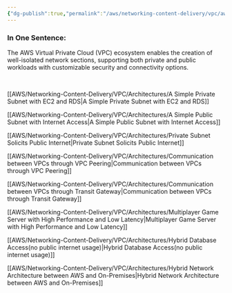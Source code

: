 ```yaml
---
{"dg-publish":true,"permalink":"/aws/networking-content-delivery/vpc/aws-vpc-ecosystem-and-use-cases/"}
---
```



### In One Sentence:
The AWS Virtual Private Cloud (VPC) ecosystem enables the creation of well-isolated network sections, supporting both private and public workloads with customizable security and connectivity options.

<br>


[[AWS/Networking-Content-Delivery/VPC/Architectures/A Simple Private Subnet with EC2 and RDS\|A Simple Private Subnet with EC2 and RDS]]

[[AWS/Networking-Content-Delivery/VPC/Architectures/A Simple Public Subnet with Internet Access\|A Simple Public Subnet with Internet Access]]

[[AWS/Networking-Content-Delivery/VPC/Architectures/Private Subnet Solicits Public Internet\|Private Subnet Solicits Public Internet]]

[[AWS/Networking-Content-Delivery/VPC/Architectures/Communication between VPCs through VPC Peering\|Communication between VPCs through VPC Peering]]

[[AWS/Networking-Content-Delivery/VPC/Architectures/Communication between VPCs through Transit Gateway\|Communication between VPCs through Transit Gateway]]

[[AWS/Networking-Content-Delivery/VPC/Architectures/Multiplayer Game Server with High Performance and Low Latency\|Multiplayer Game Server with High Performance and Low Latency]]

[[AWS/Networking-Content-Delivery/VPC/Architectures/Hybrid Database Access(no public internet usage)\|Hybrid Database Access(no public internet usage)]]

[[AWS/Networking-Content-Delivery/VPC/Architectures/Hybrid Network Architecture between AWS and On-Premises\|Hybrid Network Architecture between AWS and On-Premises]]
<br>







